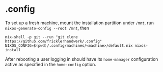 # .config

To set up a fresh machine, mount the installation partition under `/mnt`, run `nixos-generate-config --root /mnt`, then

    nix-shell -p git --run "git clone https://github.com/fricklerhandwerk/.config"
    NIXOS_CONFIG=$(pwd)/.config/machines/<machine>/default.nix nixos-install

After rebooting a user logging in should have its `home-manager` configuration active as specified in the `home-config` option.
